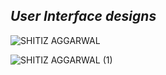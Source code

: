 ## *User Interface designs*


![SHITIZ AGGARWAL](https://user-images.githubusercontent.com/53532851/114004100-f1334300-987b-11eb-9922-ae6579ebb2e5.gif)


![SHITIZ AGGARWAL (1)](https://user-images.githubusercontent.com/53532851/114005807-8aaf2480-987d-11eb-8272-bc7e0c5d6f04.gif)
